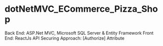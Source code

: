 # dotNetMVC_ECommerce_Pizza_Shop

Back End: ASP.Net MVC, Microsoft SQL Server & Entity Framework
Front End: ReactJs
API Securing Approach: [Authorize] Attribute

